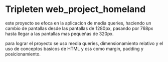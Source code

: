 # Tripleten web_project_homeland

este proyecto se efoca en la aplicacion de media queries, haciendo un cambio de pantallas desde las pantallas de 1280px, pasando por 768px hasta llegar a las pantallas mas pequeñas de 320px.

para lograr el proyecto se uso media queries, dimensionamiento relativo y el uso de conceptos basicos de HTML y css como margin, padding y posicionamiento.
